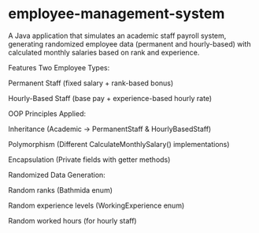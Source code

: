 # employee-management-system
A Java application that simulates an academic staff payroll system, generating randomized employee data (permanent and hourly-based) with calculated monthly salaries based on rank and experience.

Features
Two Employee Types:

Permanent Staff (fixed salary + rank-based bonus)

Hourly-Based Staff (base pay + experience-based hourly rate)

OOP Principles Applied:

Inheritance (Academic → PermanentStaff & HourlyBasedStaff)

Polymorphism (Different CalculateMonthlySalary() implementations)

Encapsulation (Private fields with getter methods)

Randomized Data Generation:

Random ranks (Bathmida enum)

Random experience levels (WorkingExperience enum)

Random worked hours (for hourly staff)

